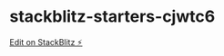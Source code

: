 # stackblitz-starters-cjwtc6

[Edit on StackBlitz ⚡️](https://stackblitz.com/edit/stackblitz-starters-cjwtc6)